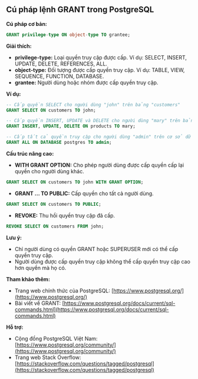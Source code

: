 ## Cú pháp lệnh GRANT trong PostgreSQL

**Cú pháp cơ bản:**

```sql
GRANT privilege-type ON object-type TO grantee;
```

**Giải thích:**

- **privilege-type:** Loại quyền truy cập được cấp. Ví dụ: SELECT, INSERT, UPDATE, DELETE, REFERENCES, ALL.
- **object-type:** Đối tượng được cấp quyền truy cập. Ví dụ: TABLE, VIEW, SEQUENCE, FUNCTION, DATABASE.
- **grantee:** Người dùng hoặc nhóm được cấp quyền truy cập.

**Ví dụ:**

```sql
-- Cấp quyền SELECT cho người dùng "john" trên bảng "customers"
GRANT SELECT ON customers TO john;

-- Cấp quyền INSERT, UPDATE và DELETE cho người dùng "mary" trên bảng "products"
GRANT INSERT, UPDATE, DELETE ON products TO mary;

-- Cấp tất cả quyền truy cập cho người dùng "admin" trên cơ sở dữ liệu "postgres"
GRANT ALL ON DATABASE postgres TO admin;
```

**Cấu trúc nâng cao:**

- **WITH GRANT OPTION:** Cho phép người dùng được cấp quyền cấp lại quyền cho người dùng khác.

```sql
GRANT SELECT ON customers TO john WITH GRANT OPTION;
```

- **GRANT ... TO PUBLIC:** Cấp quyền cho tất cả người dùng.

```sql
GRANT SELECT ON customers TO PUBLIC;
```

- **REVOKE:** Thu hồi quyền truy cập đã cấp.

```sql
REVOKE SELECT ON customers FROM john;
```

**Lưu ý:**

- Chỉ người dùng có quyền GRANT hoặc SUPERUSER mới có thể cấp quyền truy cập.
- Người dùng được cấp quyền truy cập không thể cấp quyền truy cập cao hơn quyền mà họ có.

**Tham khảo thêm:**

- Trang web chính thức của PostgreSQL: [https://www.postgresql.org/](https://www.postgresql.org/)
- Bài viết về GRANT: [https://www.postgresql.org/docs/current/sql-commands.html](https://www.postgresql.org/docs/current/sql-commands.html)

**Hỗ trợ:**

- Cộng đồng PostgreSQL Việt Nam: [https://www.postgresql.org/community/](https://www.postgresql.org/community/)
- Trang web Stack Overflow: [https://stackoverflow.com/questions/tagged/postgresql](https://stackoverflow.com/questions/tagged/postgresql)
